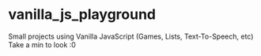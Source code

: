 # vanilla_js_playground
Small projects using Vanilla JavaScript (Games, Lists, Text-To-Speech, etc) Take a min to look :0
